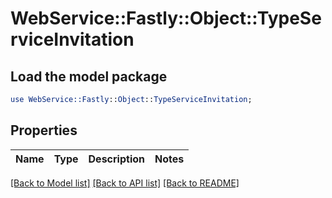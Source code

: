# WebService::Fastly::Object::TypeServiceInvitation

## Load the model package
```perl
use WebService::Fastly::Object::TypeServiceInvitation;
```

## Properties
Name | Type | Description | Notes
------------ | ------------- | ------------- | -------------

[[Back to Model list]](../README.md#documentation-for-models) [[Back to API list]](../README.md#documentation-for-api-endpoints) [[Back to README]](../README.md)


